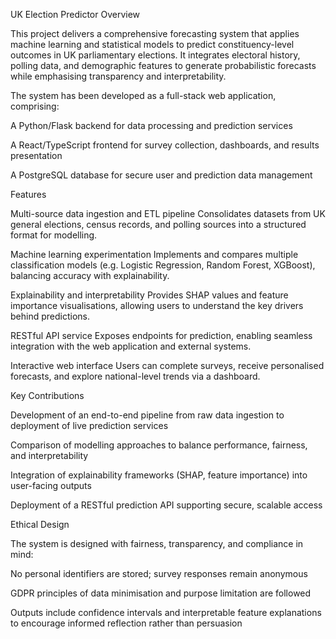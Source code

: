 UK Election Predictor
Overview

This project delivers a comprehensive forecasting system that applies machine learning and statistical models to predict constituency-level outcomes in UK parliamentary elections. It integrates electoral history, polling data, and demographic features to generate probabilistic forecasts while emphasising transparency and interpretability.

The system has been developed as a full-stack web application, comprising:

A Python/Flask backend for data processing and prediction services

A React/TypeScript frontend for survey collection, dashboards, and results presentation

A PostgreSQL database for secure user and prediction data management

Features

Multi-source data ingestion and ETL pipeline
Consolidates datasets from UK general elections, census records, and polling sources into a structured format for modelling.

Machine learning experimentation
Implements and compares multiple classification models (e.g. Logistic Regression, Random Forest, XGBoost), balancing accuracy with explainability.

Explainability and interpretability
Provides SHAP values and feature importance visualisations, allowing users to understand the key drivers behind predictions.

RESTful API service
Exposes endpoints for prediction, enabling seamless integration with the web application and external systems.

Interactive web interface
Users can complete surveys, receive personalised forecasts, and explore national-level trends via a dashboard.

Key Contributions

Development of an end-to-end pipeline from raw data ingestion to deployment of live prediction services

Comparison of modelling approaches to balance performance, fairness, and interpretability

Integration of explainability frameworks (SHAP, feature importance) into user-facing outputs

Deployment of a RESTful prediction API supporting secure, scalable access

Ethical Design

The system is designed with fairness, transparency, and compliance in mind:

No personal identifiers are stored; survey responses remain anonymous

GDPR principles of data minimisation and purpose limitation are followed

Outputs include confidence intervals and interpretable feature explanations to encourage informed reflection rather than persuasion